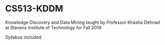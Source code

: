 # CS513-KDDM
Knowledge Discovery and Data Mining taught by Professor Khasha Dehnad at Stevens Institute of Technology for Fall 2019

Syllabus included
